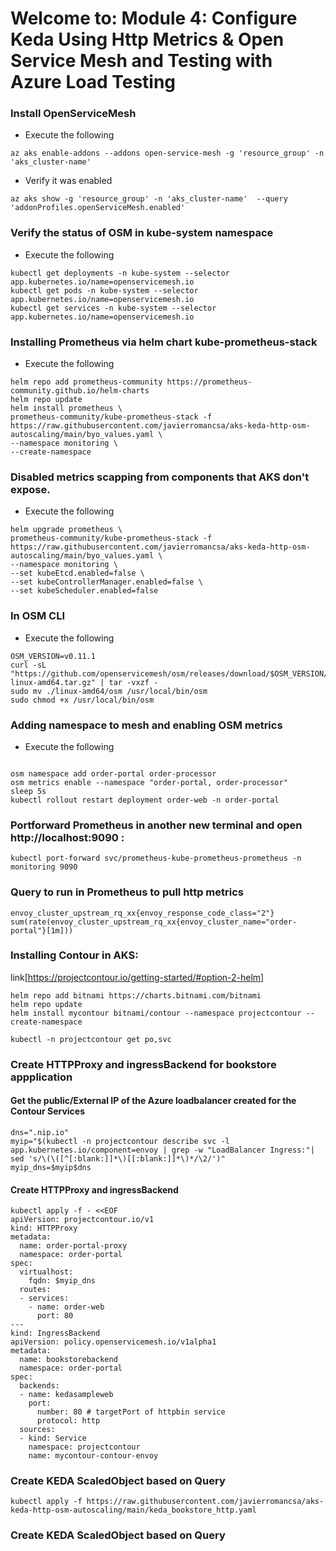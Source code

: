 # Welcome to: Module 4: Configure Keda Using Http Metrics & Open Service Mesh and Testing with Azure Load Testing

### Install OpenServiceMesh

* Execute the following
```
az aks enable-addons --addons open-service-mesh -g 'resource_group' -n 'aks_cluster-name'
```
* Verify it was enabled
```
az aks show -g 'resource_group' -n 'aks_cluster-name'  --query 'addonProfiles.openServiceMesh.enabled'
```

### Verify the status of OSM in kube-system namespace

* Execute the following

```
kubectl get deployments -n kube-system --selector app.kubernetes.io/name=openservicemesh.io
kubectl get pods -n kube-system --selector app.kubernetes.io/name=openservicemesh.io
kubectl get services -n kube-system --selector app.kubernetes.io/name=openservicemesh.io

```

### Installing Prometheus via helm chart kube-prometheus-stack

* Execute the following

```
helm repo add prometheus-community https://prometheus-community.github.io/helm-charts
helm repo update
helm install prometheus \
prometheus-community/kube-prometheus-stack -f https://raw.githubusercontent.com/javierromancsa/aks-keda-http-osm-autoscaling/main/byo_values.yaml \
--namespace monitoring \
--create-namespace

```

### Disabled metrics scapping from components that AKS don't expose.

* Execute the following

```
helm upgrade prometheus \
prometheus-community/kube-prometheus-stack -f https://raw.githubusercontent.com/javierromancsa/aks-keda-http-osm-autoscaling/main/byo_values.yaml \
--namespace monitoring \
--set kubeEtcd.enabled=false \
--set kubeControllerManager.enabled=false \
--set kubeScheduler.enabled=false

```

### In OSM CLI 

* Execute the following 

```
OSM_VERSION=v0.11.1
curl -sL "https://github.com/openservicemesh/osm/releases/download/$OSM_VERSION/osm-$OSM_VERSION-linux-amd64.tar.gz" | tar -vxzf -
sudo mv ./linux-amd64/osm /usr/local/bin/osm
sudo chmod +x /usr/local/bin/osm

```

### Adding namespace to mesh and enabling OSM metrics
* Execute the following

```

osm namespace add order-portal order-processor
osm metrics enable --namespace "order-portal, order-processor"
sleep 5s
kubectl rollout restart deployment order-web -n order-portal

```

### Portforward Prometheus in another new terminal and open http://localhost:9090 :
```
kubectl port-forward svc/prometheus-kube-prometheus-prometheus -n monitoring 9090
```

### Query to run in Prometheus to pull http metrics

```
envoy_cluster_upstream_rq_xx{envoy_response_code_class="2"}
sum(rate(envoy_cluster_upstream_rq_xx{envoy_cluster_name="order-portal"}[1m]))
```

### Installing Contour in AKS:

link[https://projectcontour.io/getting-started/#option-2-helm]
```
helm repo add bitnami https://charts.bitnami.com/bitnami
helm repo update
helm install mycontour bitnami/contour --namespace projectcontour --create-namespace

kubectl -n projectcontour get po,svc
```

### Create HTTPProxy and ingressBackend for bookstore appplication
#### Get the public/External IP of the Azure loadbalancer created for the Contour Services
```
dns=".nip.io"
myip="$(kubectl -n projectcontour describe svc -l app.kubernetes.io/component=envoy | grep -w "LoadBalancer Ingress:"| sed 's/\(\([^[:blank:]]*\)[[:blank:]]*\)*/\2/')"
myip_dns=$myip$dns

```
#### Create HTTPProxy and ingressBackend
```
kubectl apply -f - <<EOF
apiVersion: projectcontour.io/v1
kind: HTTPProxy
metadata:
  name: order-portal-proxy
  namespace: order-portal
spec:
  virtualhost:
    fqdn: $myip_dns
  routes:
  - services:
    - name: order-web
      port: 80
---
kind: IngressBackend
apiVersion: policy.openservicemesh.io/v1alpha1
metadata:
  name: bookstorebackend
  namespace: order-portal
spec:
  backends:
  - name: kedasampleweb
    port:
      number: 80 # targetPort of httpbin service
      protocol: http
  sources:
  - kind: Service
    namespace: projectcontour
    name: mycontour-contour-envoy
```

### Create KEDA ScaledObject based on Query

```
kubectl apply -f https://raw.githubusercontent.com/javierromancsa/aks-keda-http-osm-autoscaling/main/keda_bookstore_http.yaml
```


### Create KEDA ScaledObject based on Query

```

```

